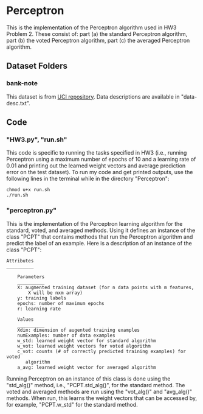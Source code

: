 # Perceptron
This is the implementation of the Perceptron algorithm used in HW3 Problem 2. These consist of: part (a) the standard Perceptron algorithm, part (b) the voted Perceptron algorithm, part (c) the averaged Perceptron algorithm.
 
## Dataset Folders
### bank-note
This dataset is from [UCI repository](https://archive.ics.uci.edu/ml/datasets/banknote+authentication). Data descriptions are available in "data-desc.txt". 
## Code
### "HW3.py", "run.sh"
This code is specific to running the tasks specified in HW3 (i.e., running Perceptron using a maximum number of epochs of 10 and a learning rate of 0.01 and printing out the learned weight vectors and average prediction error on the test dataset). To run my code and get printed outputs, use the following lines in the terminal while in the directory "Perceptron": 
```
chmod u+x run.sh 
./run.sh
```
### "perceptron.py"
This is the implementation of the Perceptron learning algorithm for the standard, voted, and averaged methods. Using it defines an instance of the class "PCPT" that contains methods that run the Perceptron algorithm and predict the label of an example. Here is a description of an instance of the class "PCPT": 
   
    Attributes
    __________
        
        Parameters
        __________
        X: augmented training dataset (for n data points with m features, 
            X will be nxm array)
        y: training labels 
        epochs: number of maximum epochs
        r: learning rate
        
        Values
        __________
        Xdim: dimension of augented training examples
        numExamples: number of data examples
        w_std: learned weight vector for standard algorithm
        w_vot: learned weight vectors for voted algorithm
        c_vot: counts (# of correctly predicted training examples) for voted 
           algorithm
        a_avg: learned weight vector for averaged algorithm

Running Perceptron on an instance of this class is done using the "std_alg()" method, i.e., "PCPT.std_alg()", for the standard method. The voted and averaged methods are run using the "vot_alg()" and "avg_alg()" methods. When run, this learns the weight vectors that can be accessed by, for example, "PCPT.w_std" for the standard method. 
